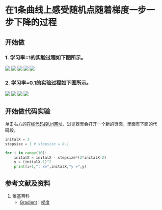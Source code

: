 # 在1条曲线上感受随机点随着梯度一步一步下降的过程

## 开始做

### 1. 学习率=1的实验过程如下图所示。

![](/images/微分/多元函数微分/梯度和梯度下降的方法/在1条曲线上感受随机点随着梯度一步一步下降的过程/1a1.jpg)
![](/images/微分/多元函数微分/梯度和梯度下降的方法/在1条曲线上感受随机点随着梯度一步一步下降的过程/1a2.jpg)
![](/images/微分/多元函数微分/梯度和梯度下降的方法/在1条曲线上感受随机点随着梯度一步一步下降的过程/1a3.jpg)
![](/images/微分/多元函数微分/梯度和梯度下降的方法/在1条曲线上感受随机点随着梯度一步一步下降的过程/1a4.jpg)
![](/images/微分/多元函数微分/梯度和梯度下降的方法/在1条曲线上感受随机点随着梯度一步一步下降的过程/1a5.jpg)

### 2. 学习率=0.1的实验过程如下图所示。
![](/images/微分/多元函数微分/梯度和梯度下降的方法/在1条曲线上感受随机点随着梯度一步一步下降的过程/2a1.jpg)
![](/images/微分/多元函数微分/梯度和梯度下降的方法/在1条曲线上感受随机点随着梯度一步一步下降的过程/2a2.jpg)
![](/images/微分/多元函数微分/梯度和梯度下降的方法/在1条曲线上感受随机点随着梯度一步一步下降的过程/2a3.jpg)
![](/images/微分/多元函数微分/梯度和梯度下降的方法/在1条曲线上感受随机点随着梯度一步一步下降的过程/2a4.jpg)

## 开始做代码实验

单击右方的[在线代码段Url网址](https://pythontutor.com/visualize.html#code=initalX%20%3D%203%0Astepsize%20%3D%201%20%23%20stepsize%20%3D%200.1%0A%0Afor%20i%20in%20range%2810%29%3A%0A%20%20%20%20initalX%20%3D%20initalX%20-%20stepsize*%282*initalX-2%29%0A%20%20%20%20y%20%3D%20%28initalX-1%29%5E2%0A%20%20%20%20print%28i%2B1,%22%3A%20x%3D%22,initalX,%22y%20%3D%22,y%29&cumulative=false&heapPrimitives=nevernest&mode=edit&origin=opt-frontend.js&py=3&rawInputLstJSON=%5B%5D&textReferences=false)，浏览器里会打开一个新的页面，里面有下面的代码段。

```python
initalX = 3
stepsize = 1 # stepsize = 0.1

for i in range(10):
    initalX = initalX - stepsize*(2*initalX-2)
    y = (initalX-1)^2
    print(i+1,": x=",initalX,"y =",y)
```

## 参考文献及资料

1. 维基百科
	- [Gradient](https://en.wikipedia.org/wiki/Gradient) | [梯度](https://zh.wikipedia.org/wiki/梯度)  



